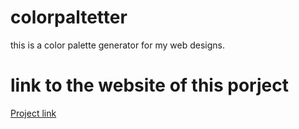 # colorpaltetter
this is a color palette generator for my web designs.

# link to the website of this porject
[Project link]("https://colorpaletter.netlify.com/")
